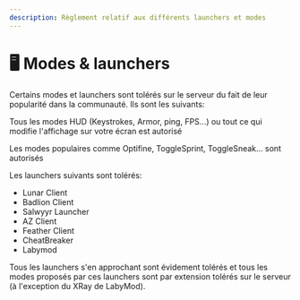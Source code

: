 ```yaml
---
description: Règlement relatif aux différents launchers et modes
---
```


# 🖥️ Modes & launchers

Certains modes et launchers sont tolérés sur le serveur du fait de leur popularité dans la communauté. Ils sont les suivants:

Tous les modes HUD (Keystrokes, Armor, ping, FPS...) ou tout ce qui modifie l'affichage sur votre écran est autorisé

Les modes populaires comme Optifine, ToggleSprint, ToggleSneak... sont autorisés

Les launchers suivants sont tolérés:

* Lunar Client
* Badlion Client
* Salwyyr Launcher
* AZ Client
* Feather Client
* CheatBreaker
* Labymod

&#x20;

Tous les launchers s'en approchant sont évidement tolérés et tous les modes proposés par ces launchers sont par extension tolérés sur le serveur (à l'exception du XRay de LabyMod).
